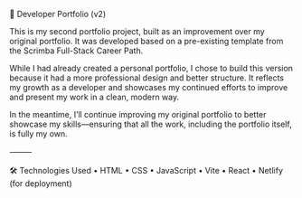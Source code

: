 💼 Developer Portfolio (v2)

This is my second portfolio project, built as an improvement over my original portfolio. It was developed based on a pre-existing template from the Scrimba Full-Stack Career Path.

While I had already created a personal portfolio, I chose to build this version because it had a more professional design and better structure. It reflects my growth as a developer and showcases my continued efforts to improve and present my work in a clean, modern way.

In the meantime, I’ll continue improving my original portfolio to better showcase my skills—ensuring that all the work, including the portfolio itself, is fully my own.

⸻

🛠️ Technologies Used
	•	HTML
	•	CSS
	•	JavaScript
	•	Vite
	•	React
	•	Netlify (for deployment)